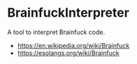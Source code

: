 # BrainfuckInterpreter

A tool to interpret Brainfuck code.

* https://en.wikipedia.org/wiki/Brainfuck
* https://esolangs.org/wiki/Brainfuck
